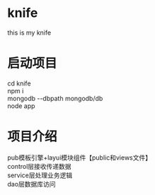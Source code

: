# knife
this is my knife

# 启动项目
 cd knife  
 npm i   
 mongodb --dbpath mongodb/db  
 node app  

# 项目介绍
  pub模板引擎+layui模块组件【public和views文件】    
  control层接收传递数据  
  service层处理业务逻辑  
  dao层数据库访问  
